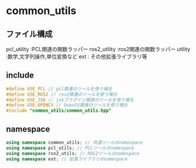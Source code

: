 # common_utils
## ファイル構成
pcl_utility :PCL関連の関数ラッパー
ros2_utility :ros2関連の関数ラッパー
utility :数学,文字列操作,単位変換など
ext : その他拡張ライブラリ等

## include
```C++
#define USE_PCL // pcl関連のツールを使う場合
#define USE_ROS2 // ros2関連のツールを使う場合
#define USE_JSK // jskプラグイン関連のツールを使う場合
#define USE_OPENCV // OoenCV関連のツールを使う場合
#include "common_utils/common_utils.hpp"
```
## namespace
```C++
using namespace common_utils; // 共通ツールのnamespace
using namespace pcl_utils; // PCLツールのnamespace
using namespace ros2_utils; // ROS2ツールのnamespace
using namespace ext; // 拡張ライブラリのnamespace
```